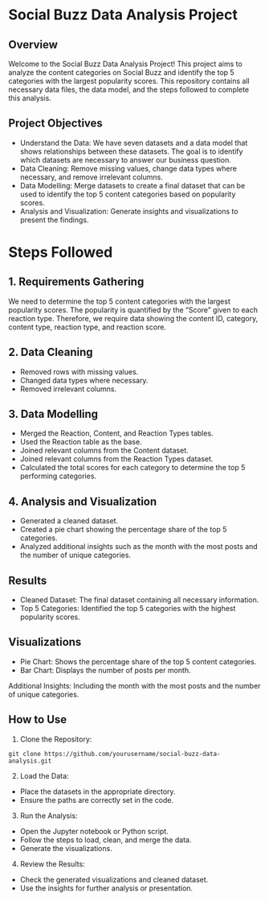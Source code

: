 # Social Buzz Data Analysis Project

## Overview
Welcome to the Social Buzz Data Analysis Project! This project aims to analyze the content categories on Social Buzz and identify the top 5 categories with the largest popularity scores. This repository contains all necessary data files, the data model, and the steps followed to complete this analysis.

## Project Objectives
- Understand the Data: We have seven datasets and a data model that shows relationships between these datasets. The goal is to identify which datasets are necessary to answer our business question.
- Data Cleaning: Remove missing values, change data types where necessary, and remove irrelevant columns.
- Data Modelling: Merge datasets to create a final dataset that can be used to identify the top 5 content categories based on popularity scores.
- Analysis and Visualization: Generate insights and visualizations to present the findings.

# Steps Followed
## 1. Requirements Gathering
We need to determine the top 5 content categories with the largest popularity scores. The popularity is quantified by the “Score” given to each reaction type. Therefore, we require data showing the content ID, category, content type, reaction type, and reaction score.

## 2. Data Cleaning
- Removed rows with missing values.
- Changed data types where necessary.
- Removed irrelevant columns.

## 3. Data Modelling
- Merged the Reaction, Content, and Reaction Types tables.
- Used the Reaction table as the base.
- Joined relevant columns from the Content dataset.
- Joined relevant columns from the Reaction Types dataset.
- Calculated the total scores for each category to determine the top 5 performing categories.

## 4. Analysis and Visualization
- Generated a cleaned dataset.
- Created a pie chart showing the percentage share of the top 5 categories.
- Analyzed additional insights such as the month with the most posts and the number of unique categories.

## Results
- Cleaned Dataset: The final dataset containing all necessary information.
- Top 5 Categories: Identified the top 5 categories with the highest popularity scores.

## Visualizations
- Pie Chart: Shows the percentage share of the top 5 content categories.
- Bar Chart: Displays the number of posts per month.

Additional Insights: Including the month with the most posts and the number of unique categories.

## How to Use
1. Clone the Repository:
```
git clone https://github.com/yourusername/social-buzz-data-analysis.git
```
2. Load the Data:

- Place the datasets in the appropriate directory.
- Ensure the paths are correctly set in the code.

3. Run the Analysis:

- Open the Jupyter notebook or Python script.
- Follow the steps to load, clean, and merge the data.
- Generate the visualizations.

4. Review the Results:

- Check the generated visualizations and cleaned dataset.
- Use the insights for further analysis or presentation.
